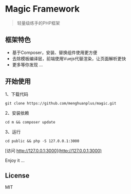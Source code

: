 # Magic Framework

> 轻量级练手的PHP框架

## 框架特色

* 基于Composer，安装、替换组件使用更方便
* 去除模板编译层，前端使用Vuejs代替渲染，让页面解析更快
* 更多等你发现 ...

## 开始使用

1、下载代码

	git clone https://github.com/menghuanplus/magic.git

2、安装依赖

	cd m && composer update

3、运行

	cd public && php -S 127.0.0.1:3000

[访问 http://127.0.0.1:3000](http://127.0.0.1:3000)

Enjoy it ...

## License

MIT
